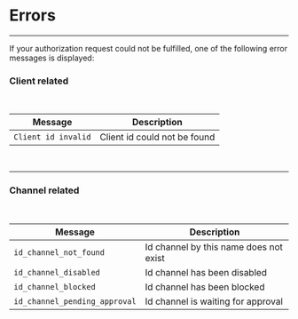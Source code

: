 # Errors

---

If your authorization request could not be fulfilled, one of the following error messages is displayed:

### Client related <a name="client-related"></a>

<br >

| Message             | Description                  |
| ------------------- | ---------------------------- |
| `Client id invalid` | Client id could not be found |

<br >

---

### Channel related <a name="channel-related"></a>

<br >

| Message                       | Description                            |
| ----------------------------- | -------------------------------------- |
| `id_channel_not_found`        | Id channel by this name does not exist |
| `id_channel_disabled`         | Id channel has been disabled           |
| `id_channel_blocked`          | Id channel has been blocked            |
| `id_channel_pending_approval` | Id channel is waiting for approval     |
